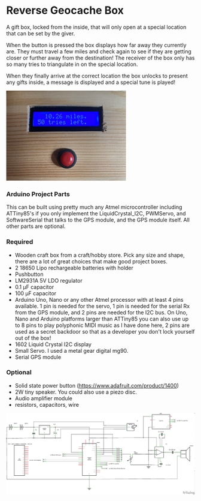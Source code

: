 # Reverse Geocache Box
A gift box, locked from the inside, that will only open at a special location that can be set by the giver. 

When the button is pressed the box displays how far away they currently are. They must travel a few miles and check again to see if they are getting closer or further away from the destination! The receiver of the box only has so many tries to triangulate in on the special location.

When they finally arrive at the correct location the box unlocks to present any gifts inside, a message is displayed and a special tune is played!

![reverse geocache box](exampleImage.png)

### Arduino Project Parts

This can be built using pretty much any Atmel microcontroller including ATTiny85's if you only implement the LiquidCrystal_I2C, PWMServo, and SoftwareSerial that talks to the GPS module, and the GPS module itself. All other parts are optional.

### Required
* Wooden craft box from a craft/hobby store. Pick any size and shape, there are a lot of great choices that make good project boxes.
* 2 18650 Lipo rechargeable batteries with holder
* Pushbutton
* LM2931A 5V LDO regulator
* 0.1 µF capacitor
* 100 µF capacitor
* Arduino Uno, Nano or any other Atmel processor with at least 4 pins available. 1 pin is needed for the servo, 1 pin is needed for the serial Rx from the GPS module, and 2 pins are needed for the I2C bus. On Uno, Nano and Arduino platforms larger than ATTiny85 you can also use up to 8 pins to play polyphonic MIDI music as I have done here, 2 pins are used as a secret backdoor so that as a developer you don't lock yourself out of the box!
* 1602 Liquid Crystal I2C display
* Small Servo. I used a metal gear digital mg90.
* Serial GPS module

### Optional
* Solid state power button (https://www.adafruit.com/product/1400)
* 2W tiny speaker. You could also use a piezo disc.
* Audio amplifier module
* resistors, capacitors, wire

![schematic](ReverseGeocacheBoxSchem1.png)
